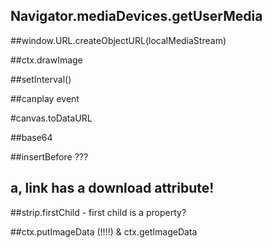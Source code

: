 ## Navigator.mediaDevices.getUserMedia

##window.URL.createObjectURL(localMediaStream)

##ctx.drawImage

##setInterval()

##canplay event

#canvas.toDataURL

##base64

##insertBefore ???

## a, link has a download attribute!

##strip.firstChild - first child is a property?

##ctx.putImageData (!!!!) & ctx.getImageData

